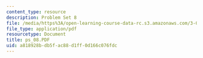 ```yaml
---
content_type: resource
description: Problem Set 8
file: /media/https%3A/open-learning-course-data-rc.s3.amazonaws.com/3-00-thermodynamics-of-materials-fall-2002/a818928bdb5fac88d1ff0d166c076fdc_ps_08.PDF
file_type: application/pdf
resourcetype: Document
title: ps_08.PDF
uid: a818928b-db5f-ac88-d1ff-0d166c076fdc
---
```


